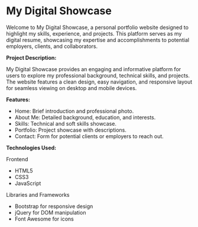 # My Digital Showcase

Welcome to My Digital Showcase, a personal portfolio website designed to highlight my skills, experience, and projects. This platform serves as my digital resume, showcasing my expertise and accomplishments to potential employers, clients, and collaborators.

**Project Description:**

My Digital Showcase provides an engaging and informative platform for users to explore my professional background, technical skills, and projects. The website features a clean design, easy navigation, and responsive layout for seamless viewing on desktop and mobile devices.

**Features:**

- Home: Brief introduction and professional photo.
- About Me: Detailed background, education, and interests.
- Skills: Technical and soft skills showcase.
- Portfolio: Project showcase with descriptions.
- Contact: Form for potential clients or employers to reach out.

**Technologies Used:**

Frontend

- HTML5
- CSS3
- JavaScript

Libraries and Frameworks

- Bootstrap for responsive design
- jQuery for DOM manipulation
- Font Awesome for icons
